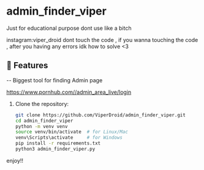 # admin_finder_viper
Just for educational purpose
dont use like a bitch 

instagram:viper_droid
dont touch the code , if you wanna touching the code , after you having any errors idk how to solve <3



## 🚀 Features
-- Biggest tool for finding Admin page

https://www.pornhub.com//admin_area_live/login




1. Clone the repository:
   ```bash
   git clone https://github.com/ViperDroid/admin_finder_viper.git
   cd admin_finder_viper
   python -m venv venv
   source venv/bin/activate  # for Linux/Mac
   venv\Scripts\activate     # for Windows
   pip install -r requirements.txt
   python3 admin_finder_viper.py
enjoy!!
